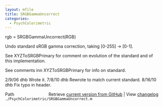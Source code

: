 ```yaml
---
layout: mfile
title: SRGBGammaUncorrect
categories:
  - PsychColorimetric
---
```


rgb = SRGBGammaUncorrect\(RGB\)

Undo standard sRGB gamma correction, taking \[0\-255\] \-\> \[0\-1\].

See XYZToSRGBPrimary for comment on evolution of the standard
and of this implementation.

See comments inn XYZToSRGBPrimary for info on standard.

2/9/06  dhb  Wrote it.
7/8/10    dhb  Rewrote to match current standard.
8/16/10   dhb  Fix typo in header.


<div class="code_header" style="text-align:right;">
  <span style="float:left;">Path&nbsp;&nbsp;</span> <span class="counter">Retrieve <a href=
  "https://raw.github.com/Psychtoolbox-3/Psychtoolbox-3/beta/./PsychColorimetric/SRGBGammaUncorrect.m">current version from GitHub</a> | View <a href=
  "https://github.com/Psychtoolbox-3/Psychtoolbox-3/commits/beta/./PsychColorimetric/SRGBGammaUncorrect.m">changelog</a></span>
</div>
<div class="code">
  <code>./PsychColorimetric/SRGBGammaUncorrect.m</code>
</div>
